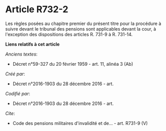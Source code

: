 # Article R732-2

Les règles posées au chapitre premier du présent titre pour la procédure à suivre devant le tribunal des pensions sont
applicables devant la cour, à l'exception des dispositions des articles R. 731-9 à R. 731-14.

**Liens relatifs à cet article**

_Anciens textes_:

  - Décret n°59-327 du 20 février 1959 - art. 11, alinéa 3 (Ab)

_Créé par_:

  - Décret n°2016-1903 du 28 décembre 2016 - art.

_Codifié par_:

  - Décret n°2016-1903 du 28 décembre 2016 - art.

_Cite_:

  - Code des pensions militaires d'invalidité et de... - art. R731-9 (V)

